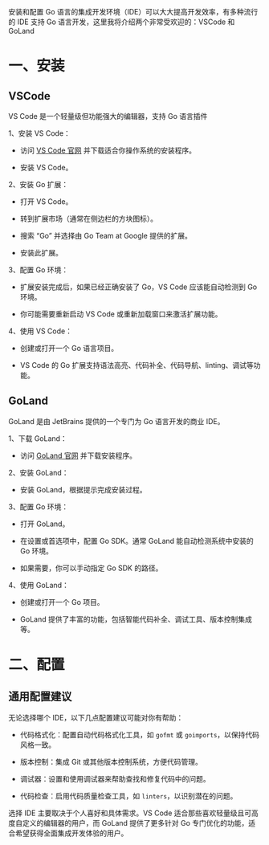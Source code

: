 安装和配置 Go 语言的集成开发环境（IDE）可以大大提高开发效率，有多种流行的 IDE 支持 Go 语言开发，这里我将介绍两个非常受欢迎的：VSCode 和 GoLand

# 一、安装

## VSCode

VS Code 是一个轻量级但功能强大的编辑器，支持 Go 语言插件

1、安装 VS Code：

- 访问 [VS Code 官网](https://code.visualstudio.com/) 并下载适合你操作系统的安装程序。

- 安装 VS Code。

2、安装 Go 扩展：

- 打开 VS Code。

- 转到扩展市场（通常在侧边栏的方块图标）。

- 搜索 “Go” 并选择由 Go Team at Google 提供的扩展。

- 安装此扩展。

3、配置 Go 环境：

- 扩展安装完成后，如果已经正确安装了 Go，VS Code 应该能自动检测到 Go 环境。

- 你可能需要重新启动 VS Code 或重新加载窗口来激活扩展功能。

4、使用 VS Code：

- 创建或打开一个 Go 语言项目。

- VS Code 的 Go 扩展支持语法高亮、代码补全、代码导航、linting、调试等功能。

## GoLand

GoLand 是由 JetBrains 提供的一个专门为 Go 语言开发的商业 IDE。

1、下载 GoLand：

- 访问 [GoLand 官网](https://www.jetbrains.com/go/) 并下载安装程序。

2、安装 GoLand：

- 安装 GoLand，根据提示完成安装过程。

3、配置 Go 环境：

- 打开 GoLand。

- 在设置或首选项中，配置 Go SDK。通常 GoLand 能自动检测系统中安装的 Go 环境。

- 如果需要，你可以手动指定 Go SDK 的路径。

4、使用 GoLand：

- 创建或打开一个 Go 项目。

- GoLand 提供了丰富的功能，包括智能代码补全、调试工具、版本控制集成等。

# 二、配置

## 通用配置建议

无论选择哪个 IDE，以下几点配置建议可能对你有帮助：

- 代码格式化：配置自动代码格式化工具，如 `gofmt` 或 `goimports`，以保持代码风格一致。

- 版本控制：集成 Git 或其他版本控制系统，方便代码管理。

- 调试器：设置和使用调试器来帮助查找和修复代码中的问题。

- 代码检查：启用代码质量检查工具，如 `linters`，以识别潜在的问题。

选择 IDE 主要取决于个人喜好和具体需求。VS Code 适合那些喜欢轻量级且可高度自定义的编辑器的用户，而 GoLand 提供了更多针对 Go 专门优化的功能，适合希望获得全面集成开发体验的用户。
